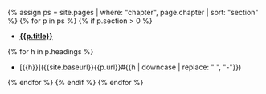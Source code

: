 ---
---

{% assign ps = site.pages | where: "chapter", page.chapter | sort: "section" %}
{% for p in ps %}
{% if p.section > 0 %}

* **[{{p.title}}]({{site.baseurl}}{{p.url}})**

{% for h in p.headings %}

  * [{{h}}]({{site.baseurl}}{{p.url}}#{{h | downcase | replace: " ", "-"}})

{% endfor %}
{% endif %}
{% endfor %}